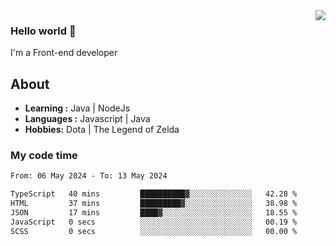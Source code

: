 <img align='right' src="https://github-readme-stats.vercel.app/api?username=jumodada&show_icons=true&theme=vue">

### Hello world 👋

I'm a Front-end developer 
    
## About
-  **Learning :** Java | NodeJs
-  **Languages :** Javascript | Java
-  **Hobbies:** Dota | The Legend of Zelda

### My code time

<!--START_SECTION:waka-->

```txt
From: 06 May 2024 - To: 13 May 2024

TypeScript   40 mins         ██████████▓░░░░░░░░░░░░░░   42.28 %
HTML         37 mins         █████████▓░░░░░░░░░░░░░░░   38.98 %
JSON         17 mins         ████▓░░░░░░░░░░░░░░░░░░░░   18.55 %
JavaScript   0 secs          ░░░░░░░░░░░░░░░░░░░░░░░░░   00.19 %
SCSS         0 secs          ░░░░░░░░░░░░░░░░░░░░░░░░░   00.00 %
```

<!--END_SECTION:waka-->
